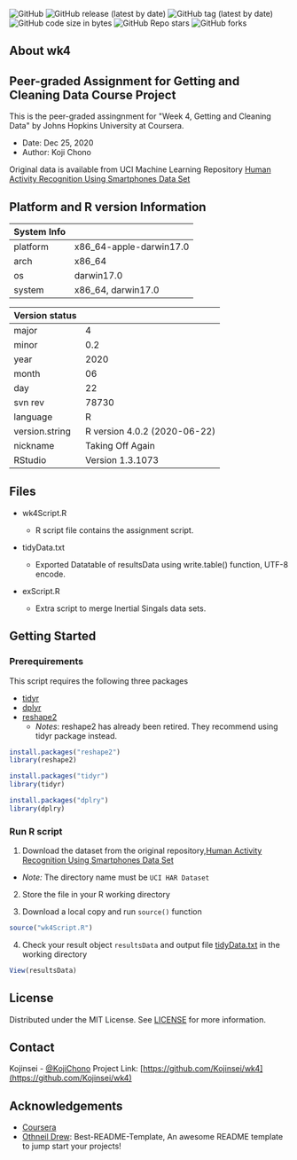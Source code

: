 <!--
*** Thanks for checking out the Best-README-Template. If you have a suggestion
*** that would make this better, please fork the repo and create a pull request
*** or simply open an issue with the tag "enhancement".
*** Thanks again! Now go create something AMAZING! :D
*** This README.md is based on the Best-README-Template (https://github.com/othneildrew/Best-README-Template).
***
*** To avoid retyping too much info. Do a search and replace for the following:
*** Kojinsei, wk4, twitter_handle, email, project_title, project_description
-->



<!-- PROJECT SHIELDS -->
<!--
*** I'm using markdown "reference style" links for readability.
*** Reference links are enclosed in brackets [ ] instead of parentheses ( ).
*** See the bottom of this document for the declaration of the reference variables
*** for contributors-url, forks-url, etc. This is an optional, concise syntax you may use.
*** https://www.markdownguide.org/basic-syntax/#reference-style-links
-->
![GitHub](https://img.shields.io/github/license/Kojinsei/wk4)
![GitHub release (latest by date)](https://img.shields.io/github/v/release/Kojinsei/wk4)
![GitHub tag (latest by date)](https://img.shields.io/github/v/tag/Kojinsei/wk4)
![GitHub code size in bytes](https://img.shields.io/github/languages/code-size/Kojinsei/wk4)
![GitHub Repo stars](https://img.shields.io/github/stars/Kojinsei/wk4?style=social)
![GitHub forks](https://img.shields.io/github/forks/Kojinsei/wk4?label=Forks&style=social)

<!-- ABOUT THE PROJECT -->
## About wk4
## Peer-graded Assignment for Getting and Cleaning Data Course Project
This is the peer-graded assingnment for "Week 4, Getting and Cleaning Data" by Johns Hopkins University at Coursera.
* Date: Dec 25, 2020
* Author: Koji Chono

Original data is available from UCI Machine Learning Repository
[Human Activity Recognition Using Smartphones Data Set](http://archive.ics.uci.edu/ml/datasets/Human+Activity+Recognition+Using+Smartphones)

## Platform and R version Information
| System Info | |
|---|---|
| platform | x86_64-apple-darwin17.0 |
| arch | x86_64 |
| os | darwin17.0 |
| system | x86_64, darwin17.0 |

| Version status | |
|---|---|
| major | 4 |
| minor | 0.2 |
| year | 2020 |
| month | 06 |
| day | 22 |
| svn rev | 78730 |
| language | R |
| version.string | R version 4.0.2 (2020-06-22)|
| nickname | Taking Off Again |
| RStudio | Version 1.3.1073 |

## Files
- wk4Script.R
  - R script file contains the assignment script.

- tidyData.txt
  - Exported Datatable of resultsData using write.table() function, UTF-8 encode.

- exScript.R
  - Extra script to merge Inertial Singals data sets.

<!-- GETTING STARTED -->
## Getting Started
### Prerequirements
This script requires the following three packages

- [tidyr](https://cran.r-project.org/web/packages/tidyr/index.html)
- [dplyr](https://cran.r-project.org/web/packages/dplyr/index.html)
- [reshape2](https://cran.r-project.org/web/packages/reshape2/index.html)
  - *Notes*: reshape2 has already been retired. They recommend using tidyr package instead.

```R
install.packages("reshape2")
library(reshape2)

install.packages("tidyr")
library(tidyr)

install.packages("dplry")
library(dplry)
```


### Run R script
1. Download the dataset from the original repository,[Human Activity Recognition Using Smartphones Data Set](http://archive.ics.uci.edu/ml/datasets/Human+Activity+Recognition+Using+Smartphones)
  - *Note:* The directory name must be `UCI HAR Dataset`
  
2. Store the file in your R working directory

3. Download a local copy and run `source()` function
```R
source("wk4Script.R")
```
4. Check your result object `resultsData` and output file [tidyData.txt](tidyData.txt) in the working directory
```R
View(resultsData)
```


<!-- LICENSE -->
## License

Distributed under the MIT License. See [LICENSE](LICENSE) for more information.


<!-- CONTACT -->
## Contact

Kojinsei - [@KojiChono](https://twitter.com/KojiChono)
Project Link: [https://github.com/Kojinsei/wk4](https://github.com/Kojinsei/wk4)


<!-- ACKNOWLEDGEMENTS -->
## Acknowledgements
* [Coursera](https://www.coursera.org)
* [Othneil Drew](https://github.com/othneildrew): Best-README-Template, An awesome README template to jump start your projects!
